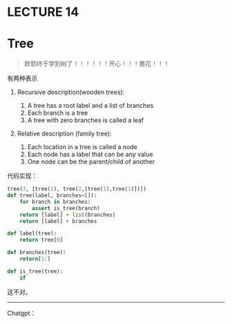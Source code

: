# LECTURE 14

# Tree

> 欧耶终于学到树了！！！！！！开心！！！撒花！！！

有两种表示

1. Recursive description(wooden trees):
   1. A tree has a root label and a list of branches
   2. Each branch is a tree
   3. A tree with zero branches is called a leaf

2. Relative description (family tree):
   1. Each location in a tree is called a node
   2. Each node has a label that can be any value
   3. One node can be the parent/child of another

代码实现：

```python
tree(3, [tree(1), tree(2,[tree(1),tree(1)])])
def tree(label, branches=[]):
    for branch in branches:
        assert is_tree(branch)
    return [label] + list(branches)
    return [label] + branches

def label(tree):
    return tree[0]

def branches(tree):
    return[1:]

def is_tree(tree):
    if 
```

这不对。

----------

Chatgpt：

